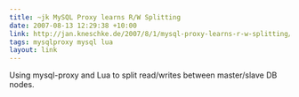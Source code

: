 ```yaml
---
title: ~jk MySQL Proxy learns R/W Splitting
date: 2007-08-13 12:29:38 +10:00
link: http://jan.kneschke.de/2007/8/1/mysql-proxy-learns-r-w-splitting/comments/135#comment-135
tags: mysqlproxy mysql lua
layout: link
---
```

Using mysql-proxy and Lua to split read/writes between master/slave DB nodes.
